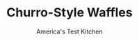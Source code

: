---
layout: ../../layouts/MarkdownPostLayout.astro
title: Churro-Style Waffles
author: America's Test Kitchen
pubDate: 2023-03-15
description: "Cinnamon sugar and chocolate sauce turn waffles into a fun dessert."
image_url: https://res.cloudinary.com/hksqkdlah/image/upload/ar_1:1,c_fill,dpr_2.0,f_auto,fl_lossy.progressive.strip_profile,g_faces:auto,q_auto:low,w_344/SFS_ChurroWaffles-17_mgjpyo
tags: ["Desserts or Baked Goods"]
calories: 4410
protein: 11
carbohydrates: 73
fats: 44
fiber: 2
ingredients: ["¾ cup, heavy cream","4 ounces, semisweet chocolate chips","¼ teaspoon, table salt","¼ teaspoon, vanilla extract","½ cup (3½ ounces), sugar","¾ teaspoon, ground cinnamon","1 recipe, recipe","4 tablespoons, unsalted butter, melted"]
serves: 6
time: "20 minutes"
instructions: ["FOR THE CHOCOLATE SAUCE: Microwave cream, chocolate chips, and salt in bowl at 50 percent power, stirring occasionally, until chocolate is melted, about 2 minutes. Whisk in vanilla until smooth.","FOR THE WAFFLES: Combine sugar and cinnamon in shallow dish. Brush waffles all over with melted butter. Using bread knife, slice waffles into 1-inch-wide strips. Roll waffles in cinnamon sugar, tapping gently to remove excess. Transfer churros to platter. Serve warm, with chocolate sauce."]
nutrition: ["284 mg Potassium, K","279 mg Phosphorus, P","189 mg Calcium, Ca","3 mg Iron, Fe","45 mg Magnesium, Mg","555 mg Sodium, Na","1 mg Zinc, Zn","44 g Total lipid (fat)","3 mg Niacin","12 g Fatty acids, total monounsaturated","2 g Fatty acids, total polyunsaturated","1 µg Vitamin D (D2 + D3)","170 mg Cholesterol","26 g Fatty acids, total saturated","2 g Fiber, total dietary","72 µg Folic acid","64 µg Folate, food","37 g Sugars, total","4 µg Vitamin K (phylloquinone)","104 g Water","76 g Carbohydrate, by difference","188 µg Folate, DFE","11 g Protein","1 mg Vitamin E (alpha-tocopherol)","375 µg Vitamin A, RAE","73 g Carbohydrates (net)","735 kcal Energy","33 g Sugars, added","4410 calories"]
notes: "You can substitute store-bought chocolate sauce for this homemade version, if youd like."
---